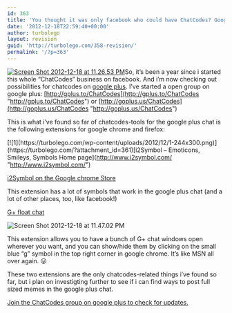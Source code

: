 ```yaml
---
id: 363
title: 'You thought it was only facebook who could have ChatCodes? Google+, here we come&#8230;'
date: '2012-12-18T22:59:40+00:00'
author: turbolego
layout: revision
guid: 'http://turbolego.com/358-revision/'
permalink: '/?p=363'
---
```


[![Screen Shot 2012-12-18 at 11.26.53 PM](https://turbolego.com/wp-content/uploads/2012/12/Screen-Shot-2012-12-18-at-11.26.53-PM.png)](https://turbolego.com/?attachment_id=359)So, it’s been a year since i started this whole “ChatCodes” business on facebook. And i’m now checking out possibilities for chatcodes on [google plus](https://plus.google.com/ "https://plus.google.com/"). I’ve started a open group on google plus: [http://gplus.to/ChatCodes](http://gplus.to/ChatCodes "http://gplus.to/ChatCodes") or [http://goplus.us/ChatCodes](http://goplus.us/ChatCodes "http://goplus.us/ChatCodes")

This is what i’ve found so far of chatcodes-tools for the google plus chat is the following extensions for google chrome and firefox:

[](http://www.i2symbol.com/ "http://www.i2symbol.com/")[![1](https://turbolego.com/wp-content/uploads/2012/12/1-244x300.png)](https://turbolego.com/?attachment_id=361)[i2Symbol – Emoticons, Smileys, Symbols Home page](http://www.i2symbol.com/ "http://www.i2symbol.com/")

[i2Symbol on the Google chrome Store](https://chrome.google.com/webstore/detail/i2symbol-emoticons-smiley/gponajbpomilcmbmfoipobkikeopjjhp "https://chrome.google.com/webstore/detail/i2symbol-emoticons-smiley/gponajbpomilcmbmfoipobkikeopjjhp")

This extension has a lot of symbols that work in the google plus chat (and a lot of other places, too, like facebook!)

[G+ float chat](https://chrome.google.com/webstore/detail/g%2B-float-chat/mfdcnompihmoabomjngipdicppdfaibm/details "https://chrome.google.com/webstore/detail/g%2B-float-chat/mfdcnompihmoabomjngipdicppdfaibm/details")

![Screen Shot 2012-12-18 at 11.47.02 PM](https://turbolego.com/wp-content/uploads/2012/12/Screen-Shot-2012-12-18-at-11.47.02-PM-175x300.png)

This extension allows you to have a bunch of G+ chat windows open wherever you want, and you can show/hide them by clicking on the small blue “g” symbol in the top right corner in google chrome. It’s like MSN all over again. 😛

These two extensions are the only chatcodes-related things i’ve found so far, but i plan on investigting further to see if i can find ways to post full sized memes in the google plus chat.

[Join the ChatCodes group on google plus to check for updates.](https://plus.google.com/communities/113385369687157587737 "https://plus.google.com/communities/113385369687157587737")